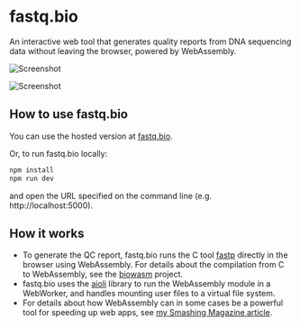 # fastq.bio
An interactive web tool that generates quality reports from DNA sequencing data without leaving the browser, powered by WebAssembly.

![Screenshot](https://fastq.sandbox.bio/assets/img/screenshot1.png)

![Screenshot](https://fastq.sandbox.bio/assets/img/screenshot2.png)


## How to use fastq.bio

You can use the hosted version at [fastq.bio](http://fastq.bio).

Or, to run fastq.bio locally:

```bash
npm install
npm run dev
```

and open the URL specified on the command line (e.g. http://localhost:5000).

## How it works

- To generate the QC report, fastq.bio runs the C tool [fastp](https://github.com/OpenGene/fastp) directly in the browser using WebAssembly. For details about the compilation from C to WebAssembly, see the [biowasm](https://github.com/biowasm/biowasm) project.
- fastq.bio uses the [aioli](https://github.com/biowasm/aioli) library to run the WebAssembly module in a WebWorker, and handles mounting user files to a virtual file system.
- For details about how WebAssembly can in some cases be a powerful tool for speeding up web apps, see [my Smashing Magazine article](https://www.smashingmagazine.com/2019/04/webassembly-speed-web-app/).
